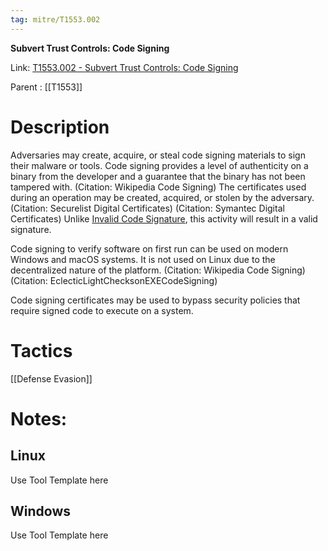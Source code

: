 ```yaml
---
tag: mitre/T1553.002
---
```


**Subvert Trust Controls: Code Signing**

Link: [T1553.002 - Subvert Trust Controls: Code Signing](https://attack.mitre.org/techniques/T1553/002)

Parent : [[T1553]]


# Description

Adversaries may create, acquire, or steal code signing materials to sign their malware or tools. Code signing provides a level of authenticity on a binary from the developer and a guarantee that the binary has not been tampered with. (Citation: Wikipedia Code Signing) The certificates used during an operation may be created, acquired, or stolen by the adversary. (Citation: Securelist Digital Certificates) (Citation: Symantec Digital Certificates) Unlike [Invalid Code Signature](https://attack.mitre.org/techniques/T1036/001), this activity will result in a valid signature.

Code signing to verify software on first run can be used on modern Windows and macOS systems. It is not used on Linux due to the decentralized nature of the platform. (Citation: Wikipedia Code Signing)(Citation: EclecticLightChecksonEXECodeSigning)

Code signing certificates may be used to bypass security policies that require signed code to execute on a system. 

# Tactics


[[Defense Evasion]]


# Notes:

## Linux

Use Tool Template here

## Windows

Use Tool Template here